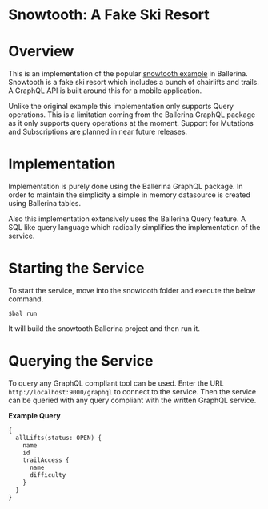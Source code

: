 # Snowtooth: A Fake Ski Resort

# Overview
 
This is an implementation of the popular [snowtooth example](https://snowtooth.moonhighway.com/) in Ballerina. Snowtooth is a fake ski resort which includes a bunch of chairlifts and trails. A GraphQL API is built around this for a mobile application.
 
Unlike the original example this implementation only supports Query operations. This is a limitation coming from the Ballerina GraphQL package as it only supports query operations at the moment. Support for Mutations and Subscriptions are planned in near future releases.
 
# Implementation
 
Implementation is purely done using the Ballerina GraphQL package. In order to maintain the simplicity a simple in memory datasource is created using Ballerina tables.
 
Also this implementation extensively uses the Ballerina Query feature. A SQL like query language which radically simplifies the implementation of the service.
 
# Starting the Service
 
To start the service, move into the snowtooth folder and execute the below command.
 
```
$bal run
```
 
It will build the snowtooth Ballerina project and then run it.
 
# Querying the Service
 
To query any GraphQL compliant tool can be used. Enter the URL `http://localhost:9000/graphql` to connect to the service. Then the service can be queried with any query compliant with the written GraphQL service.
 
**Example Query**
 
```graphql
{
  allLifts(status: OPEN) {
    name
    id
    trailAccess {
      name
      difficulty
    }
  }
}
```